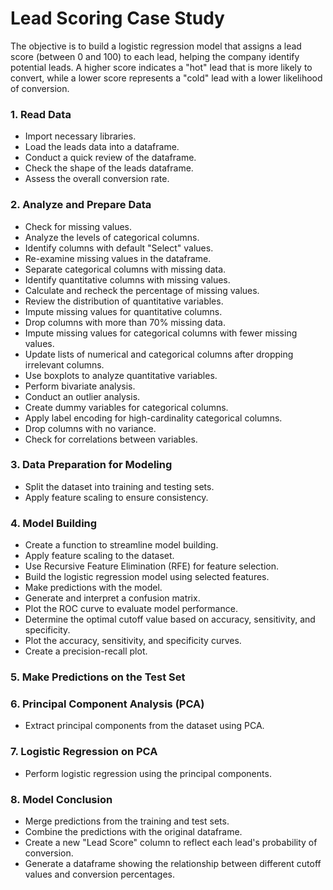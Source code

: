 
# Lead Scoring Case Study

The objective is to build a logistic regression model that assigns a lead score (between 0 and 100) to each lead, helping the company identify potential leads. A higher score indicates a "hot" lead that is more likely to convert, while a lower score represents a "cold" lead with a lower likelihood of conversion.

### 1. Read Data
- Import necessary libraries.
- Load the leads data into a dataframe.
- Conduct a quick review of the dataframe.
- Check the shape of the leads dataframe.
- Assess the overall conversion rate.

### 2. Analyze and Prepare Data
- Check for missing values.
- Analyze the levels of categorical columns.
- Identify columns with default "Select" values.
- Re-examine missing values in the dataframe.
- Separate categorical columns with missing data.
- Identify quantitative columns with missing values.
- Calculate and recheck the percentage of missing values.
- Review the distribution of quantitative variables.
- Impute missing values for quantitative columns.
- Drop columns with more than 70% missing data.
- Impute missing values for categorical columns with fewer missing values.
- Update lists of numerical and categorical columns after dropping irrelevant columns.
- Use boxplots to analyze quantitative variables.
- Perform bivariate analysis.
- Conduct an outlier analysis.
- Create dummy variables for categorical columns.
- Apply label encoding for high-cardinality categorical columns.
- Drop columns with no variance.
- Check for correlations between variables.

### 3. Data Preparation for Modeling
- Split the dataset into training and testing sets.
- Apply feature scaling to ensure consistency.

### 4. Model Building
- Create a function to streamline model building.
- Apply feature scaling to the dataset.
- Use Recursive Feature Elimination (RFE) for feature selection.
- Build the logistic regression model using selected features.
- Make predictions with the model.
- Generate and interpret a confusion matrix.
- Plot the ROC curve to evaluate model performance.
- Determine the optimal cutoff value based on accuracy, sensitivity, and specificity.
- Plot the accuracy, sensitivity, and specificity curves.
- Create a precision-recall plot.

### 5. Make Predictions on the Test Set

### 6. Principal Component Analysis (PCA)
- Extract principal components from the dataset using PCA.

### 7. Logistic Regression on PCA
- Perform logistic regression using the principal components.

### 8. Model Conclusion
- Merge predictions from the training and test sets.
- Combine the predictions with the original dataframe.
- Create a new "Lead Score" column to reflect each lead's probability of conversion.
- Generate a dataframe showing the relationship between different cutoff values and conversion percentages.
